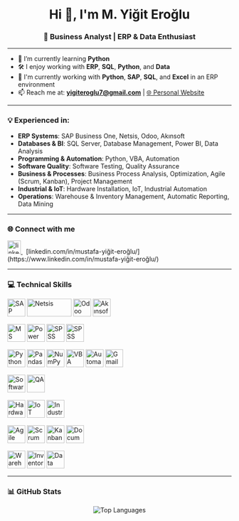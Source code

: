 <h1 align="center">Hi 👋, I'm M. Yiğit Eroğlu</h1>
<h3 align="center">🚀 Business Analyst | ERP & Data Enthusiast</h3>

---

- 🌱 I’m currently learning **Python**  
- 🛠️ I enjoy working with **ERP**, **SQL**, **Python**, and **Data**  
- 💼 I'm currently working with **Python**, **SAP**, **SQL**, and **Excel** in an ERP environment  
- 📫 Reach me at: **yigiteroglu7@gmail.com** | [🌐 Personal Website](https://yigiteroglu.pythonanywhere.com/)  

---

### 💡 Experienced in:
- **ERP Systems**: SAP Business One, Netsis, Odoo, Akınsoft  
- **Databases & BI**: SQL Server, Database Management, Power BI, Data Analysis  
- **Programming & Automation**: Python, VBA, Automation  
- **Software Quality**: Software Testing, Quality Assurance  
- **Business & Processes**: Business Process Analysis, Optimization, Agile (Scrum, Kanban), Project Management  
- **Industrial & IoT**: Hardware Installation, IoT, Industrial Automation  
- **Operations**: Warehouse & Inventory Management, Automatic Reporting, Data Mining  

---

### 🌐 Connect with me
<p align="left">
  <a href="https://www.linkedin.com/in/mustafa-yiğit-eroğlu/" target="_blank">
    <img src="https://cdn.jsdelivr.net/gh/devicons/devicon/icons/linkedin/linkedin-original.svg" alt="linkedin" height="30" width="30" />
  </a>
  &nbsp; [linkedin.com/in/mustafa-yiğit-eroğlu/](https://www.linkedin.com/in/mustafa-yiğit-eroğlu/)
</p>

---

### 💻 Technical Skills

<p align="left">

  <!-- ERP Systems -->
  <a href="https://www.sap.com/" target="_blank"><img alt="SAP Business One" src="https://img.icons8.com/color/48/sap.png" width="40" height="40"/></a>
  <a href="https://netsis.com.tr/" target="_blank"><img alt="Netsis" src="https://www.logo.com.tr/Uploads/Images/Product/Logo-Netsis-Logo.svg" width="100" height="40"/></a>
  <a href="https://www.odoo.com/" target="_blank"><img alt="Odoo" src="https://cdn.jsdelivr.net/gh/devicons/devicon/icons/odoo/odoo-original.svg" width="40" height="40"/></a>
  <a href="https://akinsoft.com.tr/" target="_blank"><img alt="Akınsoft ERP" src="https://akinsoft.com.tr/favicon.ico" width="40" height="40"/></a>

  <!-- Databases & Analytics -->
  <a href="https://www.microsoft.com/sql-server" target="_blank"><img alt="MS SQL Server" src="https://www.svgrepo.com/show/303229/microsoft-sql-server-logo.svg" width="40" height="40"/></a>
  <a href="https://powerbi.microsoft.com/" target="_blank"><img alt="Power BI" src="https://img.icons8.com/color/48/power-bi.png" width="40" height="40"/></a>
  <a href="https://www.ibm.com/spss" target="_blank"><img alt="SPSS Statistics" src="https://img.icons8.com/color/48/ibm.png" width="40" height="40"/></a>
  <a href="https://www.ibm.com/products/spss-modeler" target="_blank"><img alt="SPSS Modeler" src="https://img.icons8.com/ios-filled/50/data-configuration.png" width="40" height="40"/></a>

  <!-- Programming & Automation -->
  <a href="https://www.python.org/" target="_blank"><img alt="Python" src="https://cdn.jsdelivr.net/gh/devicons/devicon/icons/python/python-original.svg" width="40" height="40"/></a>
  <a href="https://pandas.pydata.org/" target="_blank"><img alt="Pandas" src="https://cdn.jsdelivr.net/gh/devicons/devicon/icons/pandas/pandas-original.svg" width="40" height="40"/></a>
  <a href="https://numpy.org/" target="_blank"><img alt="NumPy" src="https://cdn.jsdelivr.net/gh/devicons/devicon/icons/numpy/numpy-original.svg" width="40" height="40"/></a>
  <a href="https://learn.microsoft.com/en-us/office/vba/library-reference/concepts/getting-started-with-vba-in-office" target="_blank"><img alt="VBA" src="https://img.icons8.com/color/48/ms-excel.png" width="40" height="40"/></a>
  <a href="#" target="_blank"><img alt="Automation" src="https://img.icons8.com/external-flaticons-lineal-color-flat-icons/64/external-automation-robotics-flaticons-lineal-color-flat-icons.png" width="40" height="40"/></a>
  <a href="https://developers.google.com/gmail/api" target="_blank"><img alt="Gmail API" src="https://img.icons8.com/color/48/gmail-new.png" width="40" height="40"/></a>

  <!-- Software Testing -->
  <a href="#" target="_blank"><img alt="Software Testing" src="https://img.icons8.com/color/48/test-passed.png" width="40" height="40"/></a>
  <a href="#" target="_blank"><img alt="QA" src="https://img.icons8.com/color/48/quality.png" width="40" height="40"/></a>

  <!-- Hardware & IoT -->
  <a href="#" target="_blank"><img alt="Hardware" src="https://img.icons8.com/color/48/computer.png" width="40" height="40"/></a>
  <a href="#" target="_blank"><img alt="IoT" src="https://img.icons8.com/external-flaticons-lineal-color-flat-icons/64/external-iot-smart-technology-flaticons-lineal-color-flat-icons.png" width="40" height="40"/></a>
  <a href="#" target="_blank"><img alt="Industrial Automation" src="https://img.icons8.com/color/48/robot-2.png" width="40" height="40"/></a>

  <!-- Project & Processes -->
  <a href="#" target="_blank"><img alt="Agile" src="https://img.icons8.com/color/48/agile.png" width="40" height="40"/></a>
  <a href="#" target="_blank"><img alt="Scrum" src="https://img.icons8.com/color/48/scrum-taskboard.png" width="40" height="40"/></a>
  <a href="#" target="_blank"><img alt="Kanban" src="https://img.icons8.com/color/48/task.png" width="40" height="40"/></a>
  <a href="#" target="_blank"><img alt="Documentation" src="https://img.icons8.com/color/48/document.png" width="40" height="40"/></a>

  <!-- Operations -->
  <a href="#" target="_blank"><img alt="Warehouse Management" src="https://img.icons8.com/color/48/warehouse.png" width="40" height="40"/></a>
  <a href="#" target="_blank"><img alt="Inventory Management" src="https://img.icons8.com/color/48/in-inventory.png" width="40" height="40"/></a>
  <a href="#" target="_blank"><img alt="Data Mining" src="https://img.icons8.com/color/48/mining.png" width="40" height="40"/></a>

</p>


---

### 📊 GitHub Stats
<p align="center">
  <img src="https://github-readme-stats.vercel.app/api/top-langs/?username=YigitErogluTr&layout=compact&theme=default" alt="Top Languages" />
</p>
